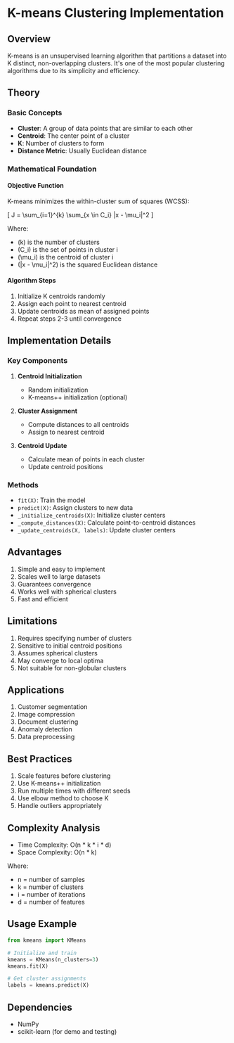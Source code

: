 # K-means Clustering Implementation

## Overview
K-means is an unsupervised learning algorithm that partitions a dataset into K distinct, non-overlapping clusters. It's one of the most popular clustering algorithms due to its simplicity and efficiency.

## Theory

### Basic Concepts
- **Cluster**: A group of data points that are similar to each other
- **Centroid**: The center point of a cluster
- **K**: Number of clusters to form
- **Distance Metric**: Usually Euclidean distance

### Mathematical Foundation

#### Objective Function
K-means minimizes the within-cluster sum of squares (WCSS):

\[
J = \sum_{i=1}^{k} \sum_{x \in C_i} \|x - \mu_i\|^2
\]

Where:
- \(k\) is the number of clusters
- \(C_i\) is the set of points in cluster i
- \(\mu_i\) is the centroid of cluster i
- \(\|x - \mu_i\|^2\) is the squared Euclidean distance

#### Algorithm Steps
1. Initialize K centroids randomly
2. Assign each point to nearest centroid
3. Update centroids as mean of assigned points
4. Repeat steps 2-3 until convergence

## Implementation Details

### Key Components
1. **Centroid Initialization**
   - Random initialization
   - K-means++ initialization (optional)

2. **Cluster Assignment**
   - Compute distances to all centroids
   - Assign to nearest centroid

3. **Centroid Update**
   - Calculate mean of points in each cluster
   - Update centroid positions

### Methods
- `fit(X)`: Train the model
- `predict(X)`: Assign clusters to new data
- `_initialize_centroids(X)`: Initialize cluster centers
- `_compute_distances(X)`: Calculate point-to-centroid distances
- `_update_centroids(X, labels)`: Update cluster centers

## Advantages
1. Simple and easy to implement
2. Scales well to large datasets
3. Guarantees convergence
4. Works well with spherical clusters
5. Fast and efficient

## Limitations
1. Requires specifying number of clusters
2. Sensitive to initial centroid positions
3. Assumes spherical clusters
4. May converge to local optima
5. Not suitable for non-globular clusters

## Applications
1. Customer segmentation
2. Image compression
3. Document clustering
4. Anomaly detection
5. Data preprocessing

## Best Practices
1. Scale features before clustering
2. Use K-means++ initialization
3. Run multiple times with different seeds
4. Use elbow method to choose K
5. Handle outliers appropriately

## Complexity Analysis
- Time Complexity: O(n * k * i * d)
- Space Complexity: O(n * k)

Where:
- n = number of samples
- k = number of clusters
- i = number of iterations
- d = number of features

## Usage Example
```python
from kmeans import KMeans

# Initialize and train
kmeans = KMeans(n_clusters=3)
kmeans.fit(X)

# Get cluster assignments
labels = kmeans.predict(X)
```

## Dependencies
- NumPy
- scikit-learn (for demo and testing)

